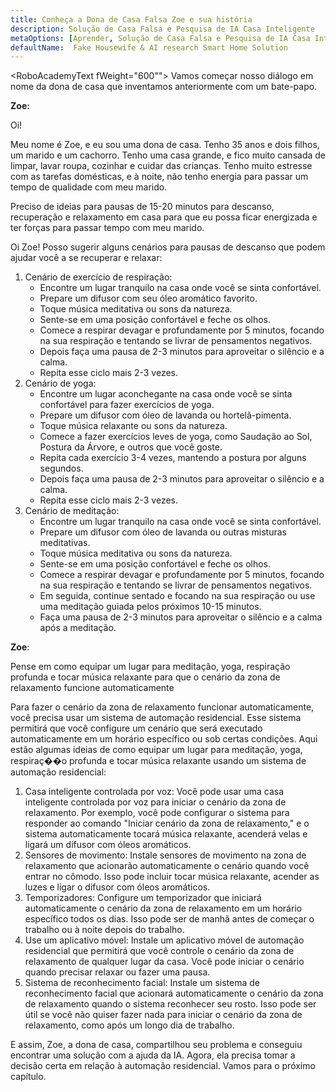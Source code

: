 ```yaml
---
title: Conheça a Dona de Casa Falsa Zoe e sua história
description: Solução de Casa Falsa e Pesquisa de IA Casa Inteligente
metaOptions: [Aprender, Solução de Casa Falsa e Pesquisa de IA Casa Inteligente]
defaultName:  Fake Housewife & AI research Smart Home Solution
---
```


<LessonImages imageClasses="mb"  src='fake-housewife-and-ai-research-smart-home-solution/lesson-2-banner.png' alt="fake housewife ai" />

<RoboAcademyText fWeight="600"">
Vamos começar nosso diálogo em nome da dona de casa que inventamos anteriormente com um bate-papo.
</RoboAcademyText>

<RoboAcademyDialog >

**Zoe:**

Oi!

Meu nome é Zoe, e eu sou uma dona de casa. Tenho 35 anos e dois filhos, um marido e um cachorro. Tenho uma casa grande, e fico muito cansada de limpar, lavar roupa, cozinhar e cuidar das crianças. Tenho muito estresse com as tarefas domésticas, e à noite, não tenho energia para passar um tempo de qualidade com meu marido.

Preciso de ideias para pausas de 15-20 minutos para descanso, recuperação e relaxamento em casa para que eu possa ficar energizada e ter forças para passar tempo com meu marido.


</RoboAcademyDialog>



<RoboAcademyDialog>

<ChatGPT/>

Oi Zoe! Posso sugerir alguns cenários para pausas de descanso que podem ajudar você a se recuperar e relaxar:

1. Cenário de exercício de respiração:
    - Encontre um lugar tranquilo na casa onde você se sinta confortável.
    - Prepare um difusor com seu óleo aromático favorito.
    - Toque música meditativa ou sons da natureza.
    - Sente-se em uma posição confortável e feche os olhos.
    - Comece a respirar devagar e profundamente por 5 minutos, focando na sua respiração e tentando se livrar de pensamentos negativos.
    - Depois faça uma pausa de 2-3 minutos para aproveitar o silêncio e a calma.
    - Repita esse ciclo mais 2-3 vezes.
2. Cenário de yoga:
    - Encontre um lugar aconchegante na casa onde você se sinta confortável para fazer exercícios de yoga.
    - Prepare um difusor com óleo de lavanda ou hortelã-pimenta.
    - Toque música relaxante ou sons da natureza.
    - Comece a fazer exercícios leves de yoga, como Saudação ao Sol, Postura da Árvore, e outros que você goste.
    - Repita cada exercício 3-4 vezes, mantendo a postura por alguns segundos.
    - Depois faça uma pausa de 2-3 minutos para aproveitar o silêncio e a calma.
    - Repita esse ciclo mais 2-3 vezes.
3. Cenário de meditação:
    - Encontre um lugar tranquilo na casa onde você se sinta confortável.
    - Prepare um difusor com óleo de lavanda ou outras misturas meditativas.
    - Toque música meditativa ou sons da natureza.
    - Sente-se em uma posição confortável e feche os olhos.
    - Comece a respirar devagar e profundamente por 5 minutos, focando na sua respiração e tentando se livrar de pensamentos negativos.
    - Em seguida, continue sentado e focando na sua respiração ou use uma meditação guiada pelos próximos 10-15 minutos.
    - Faça uma pausa de 2-3 minutos para aproveitar o silêncio e a calma após a meditação.

</RoboAcademyDialog>

<RoboAcademyDialog>

**Zoe**:

Pense em como equipar um lugar para meditação, yoga, respiração profunda e tocar música relaxante para que o cenário da zona de relaxamento funcione automaticamente

</RoboAcademyDialog>

<RoboAcademyDialog>

<ChatGPT/>

Para fazer o cenário da zona de relaxamento funcionar automaticamente, você precisa usar um sistema de automação residencial. Esse sistema permitirá que você configure um cenário que será executado automaticamente em um horário específico ou sob certas condições. Aqui estão algumas ideias de como equipar um lugar para meditação, yoga, respiraç��o profunda e tocar música relaxante usando um sistema de automação residencial:

1. Casa inteligente controlada por voz: Você pode usar uma casa inteligente controlada por voz para iniciar o cenário da zona de relaxamento. Por exemplo, você pode configurar o sistema para responder ao comando "Iniciar cenário da zona de relaxamento," e o sistema automaticamente tocará música relaxante, acenderá velas e ligará um difusor com óleos aromáticos.
2. Sensores de movimento: Instale sensores de movimento na zona de relaxamento que acionarão automaticamente o cenário quando você entrar no cômodo. Isso pode incluir tocar música relaxante, acender as luzes e ligar o difusor com óleos aromáticos.
3. Temporizadores: Configure um temporizador que iniciará automaticamente o cenário da zona de relaxamento em um horário específico todos os dias. Isso pode ser de manhã antes de começar o trabalho ou à noite depois do trabalho.
4. Use um aplicativo móvel: Instale um aplicativo móvel de automação residencial que permitirá que você controle o cenário da zona de relaxamento de qualquer lugar da casa. Você pode iniciar o cenário quando precisar relaxar ou fazer uma pausa.
5. Sistema de reconhecimento facial: Instale um sistema de reconhecimento facial que acionará automaticamente o cenário da zona de relaxamento quando o sistema reconhecer seu rosto. Isso pode ser útil se você não quiser fazer nada para iniciar o cenário da zona de relaxamento, como após um longo dia de trabalho.

</RoboAcademyDialog>

<RoboAcademyText>

E assim, Zoe, a dona de casa, compartilhou seu problema e conseguiu encontrar uma solução com a ajuda da IA. Agora, ela precisa tomar a decisão certa em relação à automação residencial. Vamos para o próximo capítulo.

</RoboAcademyText>